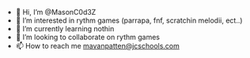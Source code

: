 - 👋 Hi, I’m @MasonC0d3Z
- 👀 I’m interested in rythm  games (parrapa, fnf, scratchin melodii, ect..)
- 🌱 I’m currently learning nothin
- 💞️ I’m looking to collaborate on rythm games
- 📫 How to reach me mavanpatten@jcschools.com

<!---
MasonC0d3Z/MasonC0d3Z is a ✨ special ✨ repository because its `README.md` (this file) appears on your GitHub profile.
You can click the Preview link to take a look at your changes.
--->
